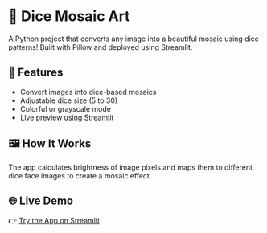 # 🎲 Dice Mosaic Art

A Python project that converts any image into a beautiful mosaic using dice patterns! Built with Pillow and deployed using Streamlit.

## 🚀 Features

- Convert images into dice-based mosaics
- Adjustable dice size (5 to 30)
- Colorful or grayscale mode
- Live preview using Streamlit

## 🖼️ How It Works

The app calculates brightness of image pixels and maps them to different dice face images to create a mosaic effect.

## 🌐 Live Demo

👉 [Try the App on Streamlit](https://dicemosaic-00.streamlit.app/)
